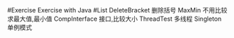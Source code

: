 #Exercise
    Exercise with Java
#List
    DeleteBracket 删除括号
    MaxMin 不用比较求最大值,最小值
    CompInterface 接口,比较大小
    ThreadTest 多线程
    Singleton 单例模式